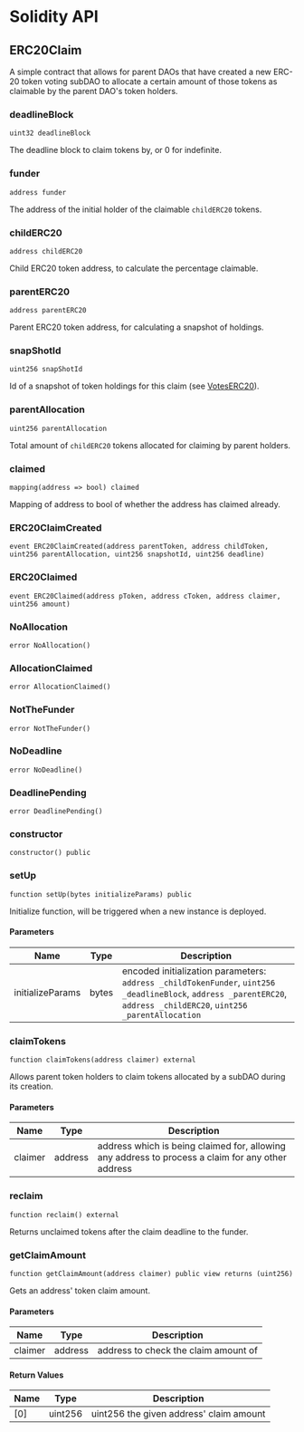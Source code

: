 # Solidity API

## ERC20Claim

A simple contract that allows for parent DAOs that have created a new ERC-20
token voting subDAO to allocate a certain amount of those tokens as claimable
by the parent DAO's token holders.

### deadlineBlock

```solidity
uint32 deadlineBlock
```

The deadline block to claim tokens by, or 0 for indefinite.

### funder

```solidity
address funder
```

The address of the initial holder of the claimable `childERC20` tokens.

### childERC20

```solidity
address childERC20
```

Child ERC20 token address, to calculate the percentage claimable.

### parentERC20

```solidity
address parentERC20
```

Parent ERC20 token address, for calculating a snapshot of holdings.

### snapShotId

```solidity
uint256 snapShotId
```

Id of a snapshot of token holdings for this claim (see [VotesERC20](./VotesERC20.md)).

### parentAllocation

```solidity
uint256 parentAllocation
```

Total amount of `childERC20` tokens allocated for claiming by parent holders.

### claimed

```solidity
mapping(address => bool) claimed
```

Mapping of address to bool of whether the address has claimed already.

### ERC20ClaimCreated

```solidity
event ERC20ClaimCreated(address parentToken, address childToken, uint256 parentAllocation, uint256 snapshotId, uint256 deadline)
```

### ERC20Claimed

```solidity
event ERC20Claimed(address pToken, address cToken, address claimer, uint256 amount)
```

### NoAllocation

```solidity
error NoAllocation()
```

### AllocationClaimed

```solidity
error AllocationClaimed()
```

### NotTheFunder

```solidity
error NotTheFunder()
```

### NoDeadline

```solidity
error NoDeadline()
```

### DeadlinePending

```solidity
error DeadlinePending()
```

### constructor

```solidity
constructor() public
```

### setUp

```solidity
function setUp(bytes initializeParams) public
```

Initialize function, will be triggered when a new instance is deployed.

#### Parameters

| Name             | Type  | Description                                                                                                                                                          |
| ---------------- | ----- | -------------------------------------------------------------------------------------------------------------------------------------------------------------------- |
| initializeParams | bytes | encoded initialization parameters: `address _childTokenFunder`, `uint256 _deadlineBlock`, `address _parentERC20`, `address _childERC20`, `uint256 _parentAllocation` |

### claimTokens

```solidity
function claimTokens(address claimer) external
```

Allows parent token holders to claim tokens allocated by a
subDAO during its creation.

#### Parameters

| Name    | Type    | Description                                                                                       |
| ------- | ------- | ------------------------------------------------------------------------------------------------- |
| claimer | address | address which is being claimed for, allowing any address to process a claim for any other address |

### reclaim

```solidity
function reclaim() external
```

Returns unclaimed tokens after the claim deadline to the funder.

### getClaimAmount

```solidity
function getClaimAmount(address claimer) public view returns (uint256)
```

Gets an address' token claim amount.

#### Parameters

| Name    | Type    | Description                          |
| ------- | ------- | ------------------------------------ |
| claimer | address | address to check the claim amount of |

#### Return Values

| Name | Type    | Description                             |
| ---- | ------- | --------------------------------------- |
| [0]  | uint256 | uint256 the given address' claim amount |
